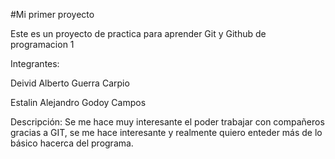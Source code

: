 
#Mi primer proyecto

Este es un proyecto de practica para aprender Git y Github de programacion 1

Integrantes:

Deivid Alberto Guerra Carpio


Estalin Alejandro Godoy Campos

Descripción: Se me hace muy interesante el poder trabajar con compañeros gracias a GIT, se me hace interesante y realmente quiero enteder más de lo básico hacerca del programa.

